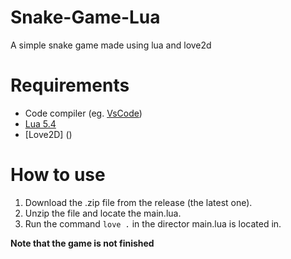# Snake-Game-Lua
A simple snake game made using lua and love2d

# Requirements
- Code compiler (eg. [VsCode](https://code.visualstudio.com/))
- [Lua 5.4](https://www.python.org/downloads/)
- [Love2D] ()

# How to use
1. Download the .zip file from the release (the latest one).
2. Unzip the file and locate the main.lua.
8. Run the command ``love .`` in the director main.lua is located in.

**Note that the game is not finished**
